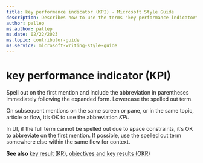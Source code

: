 ```yaml
---
title: key performance indicator (KPI) - Microsoft Style Guide
description: Describes how to use the terms "key performance indicator" and "KPI" in Microsoft content.
author: pallep
ms.author: pallep
ms.date: 02/22/2023
ms.topic: contributor-guide
ms.service: microsoft-writing-style-guide
---
```


# key performance indicator (KPI)

Spell out on the first mention and include the abbreviation in parentheses immediately following the expanded form. Lowercase the spelled out term.

On subsequent mentions on the same screen or pane, or in the same topic, article or flow, it’s OK to use the abbreviation *KPI*. 

In UI, if the full term cannot be spelled out due to space constraints, it’s OK to abbreviate on the first mention. If possible, use the spelled out term somewhere else within the same flow for context.

**See also** [key result (KR)](~/a-z-word-list-term-collections/k/key-result-(KR).md), [objectives and key results (OKR)](~/a-z-word-list-term-collections/o/objectives-and-key-results-(OKR).md)
